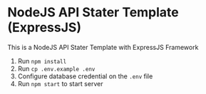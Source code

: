# NodeJS API Stater Template (ExpressJS)

This is a NodeJS API Stater Template with ExpressJS Framework

1. Run `npm install`
2. Run `cp .env.example .env`
3. Configure database credential on the `.env` file
4. Run `npm start` to start server


